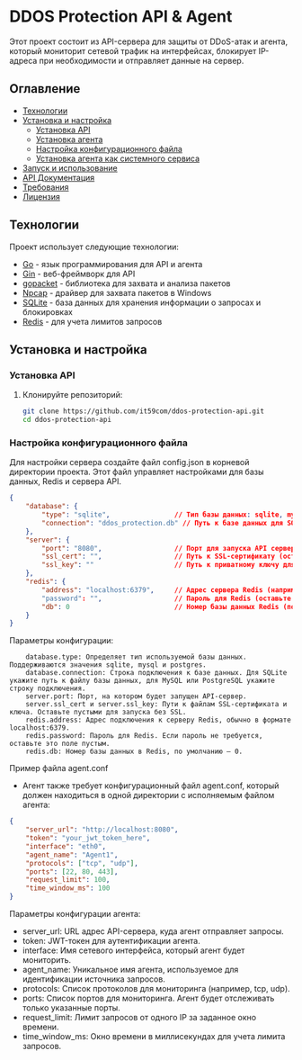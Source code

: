 # DDOS Protection API & Agent

Этот проект состоит из API-сервера для защиты от DDoS-атак и агента, который мониторит сетевой трафик на интерфейсах, блокирует IP-адреса при необходимости и отправляет данные на сервер. 

## Оглавление
- [Технологии](#технологии)
- [Установка и настройка](#установка-и-настройка)
  - [Установка API](#установка-api)
  - [Установка агента](#установка-агента)
  - [Настройка конфигурационного файла](#настройка-конфигурационного-файла)
  - [Установка агента как системного сервиса](#установка-агента-как-системного-сервиса)
- [Запуск и использование](#запуск-и-использование)
- [API Документация](#api-документация)
- [Требования](#требования)
- [Лицензия](#лицензия)

## Технологии
Проект использует следующие технологии:
- [Go](https://golang.org/) - язык программирования для API и агента
- [Gin](https://github.com/gin-gonic/gin) - веб-фреймворк для API
- [gopacket](https://github.com/google/gopacket) - библиотека для захвата и анализа пакетов
- [Npcap](https://nmap.org/npcap/) - драйвер для захвата пакетов в Windows
- [SQLite](https://sqlite.org/) - база данных для хранения информации о запросах и блокировках
- [Redis](https://redis.io/) - для учета лимитов запросов

## Установка и настройка

### Установка API
1. Клонируйте репозиторий:
   ```bash
   git clone https://github.com/it59com/ddos-protection-api.git
   cd ddos-protection-api

### Настройка конфигурационного файла

Для настройки сервера создайте файл config.json в корневой директории проекта. Этот файл управляет настройками для базы данных, Redis и сервера API.

```JSON
{
    "database": {
        "type": "sqlite",                // Тип базы данных: sqlite, mysql, или postgres
        "connection": "ddos_protection.db" // Путь к базе данных для SQLite или строка подключения для MySQL/Postgres
    },
    "server": {
        "port": "8080",                  // Порт для запуска API сервера
        "ssl_cert": "",                  // Путь к SSL-сертификату (оставьте пустым, если SSL не используется)
        "ssl_key": ""                    // Путь к приватному ключу для SSL (оставьте пустым, если SSL не используется)
    },
    "redis": {
        "address": "localhost:6379",     // Адрес сервера Redis (например, localhost:6379)
        "password": "",                  // Пароль для Redis (оставьте пустым, если пароль не требуется)
        "db": 0                          // Номер базы данных Redis (по умолчанию 0)
    }
}
```

Параметры конфигурации:
```
    database.type: Определяет тип используемой базы данных. Поддерживаются значения sqlite, mysql и postgres.
    database.connection: Строка подключения к базе данных. Для SQLite укажите путь к файлу базы данных, для MySQL или PostgreSQL укажите строку подключения.
    server.port: Порт, на котором будет запущен API-сервер.
    server.ssl_cert и server.ssl_key: Пути к файлам SSL-сертификата и ключа. Оставьте пустыми для запуска без SSL.
    redis.address: Адрес подключения к серверу Redis, обычно в формате localhost:6379.
    redis.password: Пароль для Redis. Если пароль не требуется, оставьте это поле пустым.
    redis.db: Номер базы данных в Redis, по умолчанию — 0.
```

Пример файла agent.conf
 - Агент также требует конфигурационный файл agent.conf, который должен находиться в одной директории с исполняемым файлом агента:

```JSON
{
    "server_url": "http://localhost:8080",
    "token": "your_jwt_token_here",
    "interface": "eth0",
    "agent_name": "Agent1",
    "protocols": ["tcp", "udp"],
    "ports": [22, 80, 443],
    "request_limit": 100,
    "time_window_ms": 100
}
```

Параметры конфигурации агента:

  -  server_url: URL адрес API-сервера, куда агент отправляет запросы.
  -  token: JWT-токен для аутентификации агента.
  -  interface: Имя сетевого интерфейса, который агент будет мониторить.
  -  agent_name: Уникальное имя агента, используемое для идентификации источника запросов.
  -  protocols: Список протоколов для мониторинга (например, tcp, udp).
  -  ports: Список портов для мониторинга. Агент будет отслеживать только указанные порты.
  -  request_limit: Лимит запросов от одного IP за заданное окно времени.
  -  time_window_ms: Окно времени в миллисекундах для учета лимита запросов.